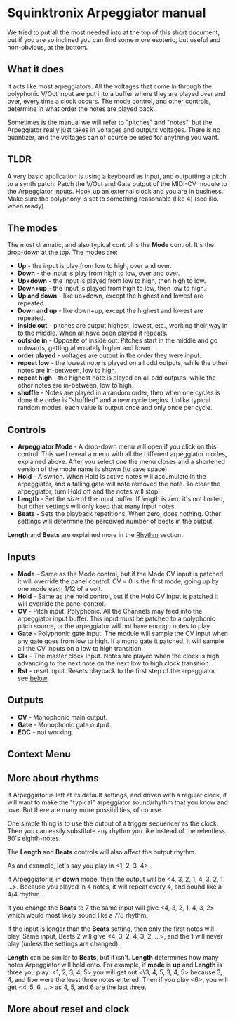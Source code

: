 # Squinktronix Arpeggiator manual

We tried to put all the most needed into at the top of this short document, but if you are so inclined you can find some more esoteric, but useful and non-obvious, at the bottom.

## What it does

It acts like most arpeggiators. All the voltages that come in through the polyphonic V/Oct input are put into a buffer where they are played over and over, every time a clock occurs. The mode control, and other controls, determine in what order the notes are played back.

Sometimes is the manual we will refer to "pitches" and "notes", but the Arpeggiator really just takes in voltages and outputs voltages. There is no quantizer, and the voltages can of course be used for anything you want.

## TLDR

A very basic application is using a keyboard as input, and outputting a pitch to a synth patch. Patch the V/Oct and Gate output of the MIDI-CV module to the Arpeggiator inputs. Hook up an external clock and you are in business. Make sure the polyphony is set to something reasonable (like 4) (see illo. when ready).

## The modes

The most dramatic, and also typical control is the **Mode** control. It's the drop-down at the top. The modes are:

* **Up** - the input is play from low to high, over and over.
* **Down** -  the input is play from high to low, over and over.
* **Up+down** - the input is played from low to high, then high to low.
* **Down+up** - the input is played from high to low, then low to high.
* **Up and down** - like up+down, except the highest and lowest are repeated.
* **Down and up** - like down+up, except the highest and lowest are repeated.
* **inside out** - pitches are output highest, lowest, etc., working their way in to the middle. When all have been played it repeats.
* **outside in** - Opposite of inside out. Pitches start in the middle and go outwards, getting alternately higher and lower.
* **order played** - voltages are output in the order they were input.
* **repeat low** - the lowest note is played on all odd outputs, while the other notes are in-between, low to high.
* **repeat high** - the highest note is played on all odd outputs, while the other notes are in-between, low to high.
* **shuffle** - Notes are played in a random order, then when one cycles is done the order is "shuffled" and a new cycle begins. Unlike typical random modes, each value is output once and only once per cycle.

## Controls

* **Arpeggiator Mode** - A drop-down menu will open if you click on this control. This well reveal a menu with all the different arpeggiator modes, explained above. After you select one the menu closes and a shortened version of the mode name is shown (to save space).
* **Hold** - A switch. When Hold is active notes will accumulate in the arpeggiator, and a falling gate will note removed the note. To clear the arpeggiator, turn Hold off and the notes will stop.
* **Length** - Set the size of the input buffer. If length is zero it's not limited, but other settings will only keep that many input notes.
* **Beats** - Sets the playback repetitions. When zero, does nothing. Other settings will determine the perceived number of beats in the output.

**Length** and **Beats** are explained more in the [Rhythm](More-about-rhythms) section.

## Inputs

* **Mode** - Same as the Mode control, but if the Mode CV input is patched it will override the panel control. CV = 0 is the first mode, going up by one mode each 1/12 of a volt.
* **Hold** - Same as the hold control, but if the Hold CV input is patched it will override the panel control.
* **CV** - Pitch input. Polyphonic. All the Channels may feed into the arpeggiator input buffer. This input must be patched to a polyphonic pitch source, or the arpeggiator will not have enough notes to play.
* **Gate** - Polyphonic gate input. The module will sample the CV input when any gate goes from low to high. If a mono gate it patched, it will sample all the CV inputs on a low to high transition.
* **Clk** - The master clock input. Notes are played when the clock is high, advancing to the next note on the next low to high clock transition.
* **Rst** - reset input. Resets playback to the first step of the arpeggiator. see [below](#More-about-reset-and-clock)

## Outputs

* **CV** - Monophonic main output.
* **Gate** - Monophonic gate output.
* **EOC** - not working.

## Context Menu

## More about rhythms

If Arpeggiator is left at its default settings, and driven with a regular clock, it will want to make the "typical" arpeggiator sound/rhythm that you know and love. But there are many more possibilities, of course.

One simple thing is to use the output of a trigger sequencer as the clock. Then you can easily substitute any rhythm you like instead of the relentless 80's eighth-notes.

The **Length** and **Beats** controls will also affect the output rhythm.

As and example, let's say you play in <1, 2, 3, 4>.

If Arpeggiator is in **down** mode, then the output will be <4, 3, 2, 1, 4, 3, 2, 1 ...>. Because you played in 4 notes, it will repeat every 4, and sound like a 4/4 rhythm.

It you change the **Beats** to 7 the same input will give <4, 3, 2, 1, 4, 3, 2> which would most likely sound like a 7/8 rhythm.

If the input is longer than the **Beats** setting, then only the first notes will play. Same input, Beats 2 will give <4, 3, 2, 4, 3, 2, ...>, and the 1 will never play (unless the settings are changed).

**Length** can be similar to **Beats**, but it isn't. **Length** determines how many notes Arpeggiator will hold onto. For example, if **mode** is **up** and **Length** is three you play: <1, 2, 3, 4, 5> you will get out \<\3, 4, 5, 3, 4, 5> because 3, 4, and five were the least three notes entered. Then if you play <6>, you will get <4, 5, 6, ...> as 4, 5, and 6 are the last three.

## More about reset and clock

